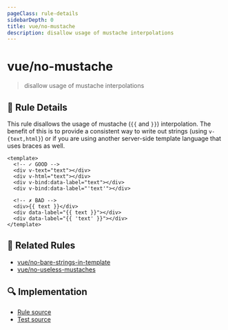 ```yaml
---
pageClass: rule-details
sidebarDepth: 0
title: vue/no-mustache
description: disallow usage of mustache interpolations
---
```

# vue/no-mustache
> disallow usage of mustache interpolations

## :book: Rule Details

This rule disallows the usage of mustache (`{{` and `}}`) interpolation.
The benefit of this is to provide a consistent way to write out strings (using `v-{text,html}`) or if you are using another server-side template language that uses braces as well.

<eslint-code-block fix :rules="{'vue/no-mustache': ['error']}">

```vue
<template>
  <!-- ✓ GOOD -->
  <div v-text="text"></div>
  <div v-html="text"></div>
  <div v-bind:data-label="text"></div>
  <div v-bind:data-label="'text'"></div>

  <!-- ✗ BAD -->
  <div>{{ text }}</div>
  <div data-label="{{ text }}"></div>
  <div data-label="{{ 'text' }}"></div>
</template>
```

</eslint-code-block>

## :couple: Related Rules

- [vue/no-bare-strings-in-template](./no-bare-strings-in-template.md)
- [vue/no-useless-mustaches](./no-useless-mustaches.md)

## :mag: Implementation

- [Rule source](https://github.com/vuejs/eslint-plugin-vue/blob/master/lib/rules/no-mustache.js)
- [Test source](https://github.com/vuejs/eslint-plugin-vue/blob/master/tests/lib/rules/no-mustache.js)
